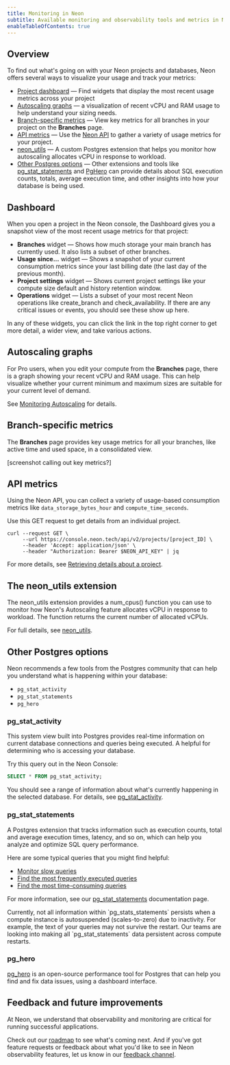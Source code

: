 ```yaml
---
title: Monitoring in Neon
subtitle: Available monitoring and observability tools and metrics in Neon
enableTableOfContents: true
---
```


## Overview

To find out what's going on with your Neon projects and databases, Neon offers several ways to visualize your usage and track your metrics:
- [Project dashboard](#dashboard) &#8212; Find widgets that display the most recent usage metrics across your project
- [Autoscaling graphs](#autoscaling-graphs) &#8212; a visualization of recent vCPU and RAM usage to help understand your sizing needs.
- [Branch-specific metrics](#branch-specific-metrics) &#8212; View key metrics for all branches in your project on the **Branches** page.
- [API metrics](#api-metrics) &#8212; Use the [Neon API](link) to gather a variety of usage metrics for your project.
- [neon_utils](#the-neon_utils-extension) &#8212; A custom Postgres extension that helps you monitor how autoscaling allocates vCPU in response to workload.
- [Other Postgres options](#other-postgres-options) &#8212; Other extensions and tools like [pg_stat_statements](https://neon.tech/docs/extensions/pg_stat_statements) and [PgHero](https://github.com/ankane/pghero) can provide details about SQL execution counts, totals, average execution time, and other insights into how your database is being used.

## Dashboard

When you open a project in the Neon console, the Dashboard gives you a snapshot view of the most recent usage metrics for that project:

- **Branches** widget &#8212; Shows how much storage your main branch has currently used. It also lists a subset of other branches.
- **Usage since...** widget  &#8212; Shows a snapshot of your current consumption metrics since your last billing date (the last day of the previous month).
- **Project settings** widget &#8212; Shows current project settings like your compute size default and history retention window.
- **Operations** widget &#8212; Lists a subset of your most recent Neon operations like create_branch and check_availability. If there are any critical issues or events, you should see these show up here.

In any of these widgets, you can click the link in the top right corner to get more detail, a wider view, and take various actions.

## Autoscaling graphs

For Pro users, when you edit your compute from the **Branches** page, there is a graph showing your recent vCPU and RAM usage. This can help visualize whether your current minimum and maximum sizes are suitable for your current level of demand.

See [Monitoring Autoscaling](/docs/guides/autoscaling#monitoring-autoscaling) for details.

## Branch-specific metrics

The **Branches** page provides key usage metrics for all your branches, like active time and used space, in a consolidated view.

[screenshot calling out key metrics?]

## API metrics

Using the Neon API, you can collect a variety of usage-based consumption metrics like  `data_storage_bytes_hour` and `compute_time_seconds`.

Use this GET request to get details from an individual project.

```curl
curl --request GET \
     --url https://console.neon.tech/api/v2/projects/[project_ID] \
     --header 'Accept: application/json' \
     --header "Authorization: Bearer $NEON_API_KEY" | jq
```

For more details, see [Retrieving details about a project](/docs/guides/partner-billing#retrieving-details-about-a-project).

## The neon_utils extension

The neon_utils extension provides a num_cpus() function you can use to monitor how Neon's Autoscaling feature allocates vCPU in response to workload. The function returns the current number of allocated vCPUs.

For full details, see [neon_utils](/docs/extensions/neon-utils).

## Other Postgres options

Neon recommends a few tools from the Postgres community that can help you understand what is happening within your database:

- `pg_stat_activity`
- `pg_stat_statements`
- `pg_hero`

### pg_stat_activity

This system view built into Postgres provides real-time information on current database connections and queries being executed. A helpful for determining who is accessing your database.

Try this query out in the Neon Console:

```sql
SELECT * FROM pg_stat_activity;
```

You should see a range of information about what's currently happening in the selected database. For details, see [pg_stat_activity](https://neon.tech/docs/postgres/monitoring-stats#MONITORING-PG-STAT-ACTIVITY-VIEW).

### pg_stat_statements

A Postgres extension that tracks information such as execution counts, total and average execution times, latency, and so on, which can help you analyze and optimize SQL query performance.

Here are some typical queries that you might find helpful:

- [Monitor slow queries](/docs/extensions/pg_stat_statements#monitor-slow-queries)
- [Find the most frequently executed queries](/docs/extensions/pg_stat_statements#monitor-slow-queries)
- [Find the most time-consuming queries](/docs/extensions/pg_stat_statements#monitor-slow-queries)

For more information, see our [pg_stat_statements](/docs/extensions/pg_stat_statements) documentation page.

<Admonition type="note">
Currently, not all information within `pg_stats_statements` persists when a compute instance is autosuspended (scales-to-zero) due to inactivity. For example, the text of your queries may not survive the restart. Our teams are looking into making all `pg_stat_statements` data persistent across compute restarts.
</Admonition>

### pg_hero

[pg_hero](https://github.com/pghero/pghero) is an open-source performance tool for Postgres that can help you find and fix data issues, using a dashboard interface.

## Feedback and future improvements

At Neon, we understand that observability and monitoring are critical for running successful applications.

Check out our [roadmap](/docs/introduction/roadmap) to see what's coming next. And if you've got feature requests or feedback about what you'd like to see in Neon observability features, let us know in our [feedback channel](https://discord.com/channels/1176467419317940276/1176788564890112042).
